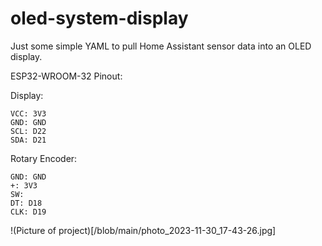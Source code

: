 # oled-system-display
Just some simple YAML to pull Home Assistant sensor data into an OLED display.

ESP32-WROOM-32 Pinout:

Display:
```
VCC: 3V3
GND: GND
SCL: D22
SDA: D21
```

Rotary Encoder:
```
GND: GND
+: 3V3
SW:
DT: D18
CLK: D19
```
!(Picture of project)[/blob/main/photo_2023-11-30_17-43-26.jpg]
